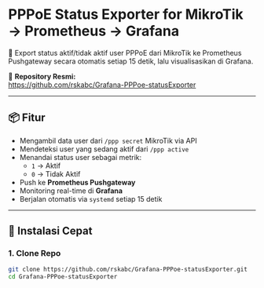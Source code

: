 # PPPoE Status Exporter for MikroTik → Prometheus → Grafana

🔧 Export status aktif/tidak aktif user PPPoE dari MikroTik ke Prometheus Pushgateway secara otomatis setiap 15 detik, lalu visualisasikan di Grafana.

📍 **Repository Resmi:**  
https://github.com/rskabc/Grafana-PPPoe-statusExporter

---

## 📦 Fitur

- Mengambil data user dari `/ppp secret` MikroTik via API
- Mendeteksi user yang sedang aktif dari `/ppp active`
- Menandai status user sebagai metrik:
  - `1` → Aktif
  - `0` → Tidak Aktif
- Push ke **Prometheus Pushgateway**
- Monitoring real-time di **Grafana**
- Berjalan otomatis via `systemd` setiap 15 detik

---

## 🚀 Instalasi Cepat

### 1. Clone Repo

```bash
git clone https://github.com/rskabc/Grafana-PPPoe-statusExporter.git
cd Grafana-PPPoe-statusExporter
